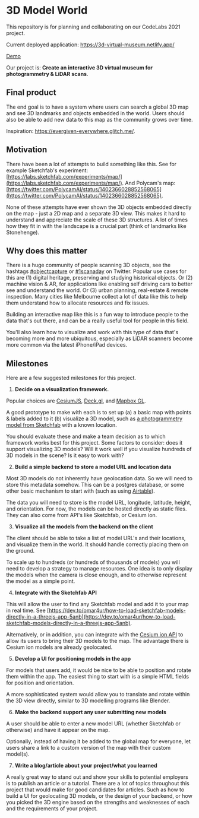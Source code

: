 # 3D Model World

This repository is for planning and collaborating on our CodeLabs 2021 project.

Current deployed application: https://3d-virtual-museum.netlify.app/

[Demo](https://docs.google.com/presentation/d/1V7V68f1WG8VkI5-QYYdxSG6oYOm2buF1UngpHPdeOlM/edit#slide=id.ge80e62fb11_1_2422)

Our project is: **Create an interactive 3D virtual museum for photogrammetry & LiDAR scans**.

## Final product

The end goal is to have a system where users can search a global 3D map and see 3D landmarks and objects embedded in the world. Users should also be able to add new data to this map as the community grows over time. 

Inspiration: https://evergiven-everywhere.glitch.me/. 

## Motivation

There have been a lot of attempts to build something like this. See for example Sketchfab's experiment: [https://labs.sketchfab.com/experiments/map/](https://labs.sketchfab.com/experiments/map/). And Polycam's map: [https://twitter.com/PolycamAI/status/1402366028852568065](https://twitter.com/PolycamAI/status/1402366028852568065).

None of these attempts have ever shown the 3D objects embedded directly on the map - just a 2D map and a separate 3D view. This makes it hard to understand and appreciate the scale of these 3D structures. A lot of times how they fit in with the landscape is a crucial part (think of landmarks like Stonehenge). 

## Why does this matter

There is a huge community of people scanning 3D objects, see the hashtags [#objectcapture](https://twitter.com/hashtag/objectcapture?src=hashtag_click) or [#1scanaday](https://twitter.com/search?q=%231scanaday&src=typed_query) on Twitter. Popular use cases for this are (1) digital heritage, preserving and studying historical objects. Or (2) machine vision & AR, for applications like enabling self driving cars to better see and understand the world. Or (3) urban planning, real-estate & remote inspection. Many cities like Melbourne collect a lot of data like this to help them understand how to allocate resources and fix issues. 

Building an interactive map like this is a fun way to introduce people to the data that's out there, and can be a really useful tool for people in this field.

You'll also learn how to visualize and work with this type of data that's becoming more and more ubiquitous, especially as LiDAR scanners become more common via the latest iPhone/iPad devices.

## Milestones

Here are a few suggested milestones for this project.

1. **Decide on a visualization framework.**

Popular choices are [CesiumJS](https://github.com/CesiumGS/cesium#rocket-get-started), [Deck.gl](https://deck.gl/), and [Mapbox GL](https://docs.mapbox.com/mapbox-gl-js/api/). 

A good prototype to make with each is to set up (a) a basic map with points & labels added to it (b) visualize a 3D model, such as [a photogrammetry model from Sketchfab](https://sketchfab.com/search?category=architecture&features=downloadable&licenses=322a749bcfa841b29dff1e8a1bb74b0b&licenses=b9ddc40b93e34cdca1fc152f39b9f375&licenses=72360ff1740d419791934298b8b6d270&licenses=bbfe3f7dbcdd4122b966b85b9786a989&licenses=2628dbe5140a4e9592126c8df566c0b7&licenses=34b725081a6a4184957efaec2cb84ed3&licenses=7c23a1ba438d4306920229c12afcb5f9&licenses=783b685da9bf457d81e829fa283f3567&licenses=5b54cf13b1a4422ca439696eb152070d&q=photogrammetry&sort_by=-relevance&type=models) with a known location.

You should evaluate these and make a team decision as to which framework works best for this project. Some factors to consider: does it support visualizing 3D models? Will it work well if you visualize hundreds of 3D models in the scene? Is it easy to work with?

2. **Build a simple backend to store a model URL and location data**

Most 3D models do not inherently have geolocation data. So we will need to store this metadata somehow. This can be a postgres database, or some other basic mechanism to start with (such as using [Airtable](https://airtable.com/api)). 

The data you will need to store is the model URL, longitude, latitude, height, and orientation. For now, the models can be hosted directly as static files. They can also come from API's like Sketchfab, or Cesium ion. 

3. **Visualize all the models from the backend on the client**

The client should be able to take a list of model URL's and their locations, and visualize them in the world. It should handle correctly placing them on the ground. 

To scale up to hundreds (or hundreds of thousands of models) you will need to develop a strategy to manage resources. One idea is to only display the models when the camera is close enough, and to otherwise represent the model as a simple point. 

4. **Integrate with the Sketchfab API**

This will allow the user to find any Sketchfab model and add it to your map in real time. See [https://dev.to/omar4ur/how-to-load-sketchfab-models-directly-in-a-threejs-app-5anb](https://dev.to/omar4ur/how-to-load-sketchfab-models-directly-in-a-threejs-app-5anb). 

Alternatively, or in addition, you can integrate with the [Cesium ion API](https://cesium.com/learn/ion/ion-oauth2/) to allow its users to bring their 3D models to the map. The advantage there is Cesium ion models are already geolocated. 

5. **Develop a UI for positioning models in the app**

For models that users add, it would be nice to be able to position and rotate them within the app. The easiest thing to start with is a simple HTML fields for position and orientation. 

A more sophisticated system would allow you to translate and rotate within the 3D view directly, similar to 3D modelling programs like Blender.

6. **Make the backend support any user submitting new models**

A user should be able to enter a new model URL (whether Sketchfab or otherwise) and have it appear on the map.

Optionally, instead of having it be added to the global map for everyone, let users share a link to a custom version of the map with their custom model(s). 

7. **Write a blog/article about your project/what you learned**

A really great way to stand out and show your skills to potential employers is to publish an article or a tutorial. There are a lot of topics throughout this project that would make for good candidates for articles. Such as how to build a UI for geolocating 3D models, or the design of your backend, or how you picked the 3D engine based on the strengths and weaknesses of each and the requirements of your project.
